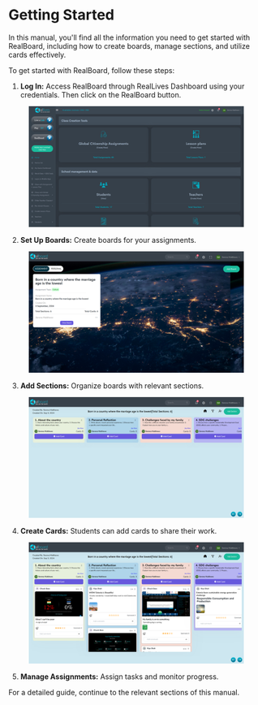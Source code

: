 # Getting Started

In this manual, you'll find all the information you need to get started with RealBoard, including how to create boards, manage sections, and utilize cards effectively.



To get started with RealBoard, follow these steps:

1. **Log In:** Access RealBoard through RealLives Dashboard using your credentials. Then click on the RealBoard button.

<figure><img src="../.gitbook/assets/Screenshot 2024-09-03 145536.png" alt=""><figcaption></figcaption></figure>

2. **Set Up Boards:** Create boards for your assignments.

<figure><img src="../.gitbook/assets/Screenshot 2024-09-03 145600.png" alt=""><figcaption></figcaption></figure>

3. **Add Sections:** Organize boards with relevant sections.

<figure><img src="../.gitbook/assets/Screenshot 2024-09-03 145834.png" alt=""><figcaption></figcaption></figure>

4. **Create Cards:** Students can add cards to share their work.

<figure><img src="../.gitbook/assets/Screenshot 2024-09-03 151820.png" alt=""><figcaption></figcaption></figure>

5. **Manage Assignments:** Assign tasks and monitor progress.



For a detailed guide, continue to the relevant sections of this manual.
